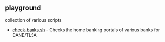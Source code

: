 ## playground

collection of various scripts

* [check-banks.sh](../master/check-banks.sh) - Checks the home banking portals of various banks for DANE/TLSA
